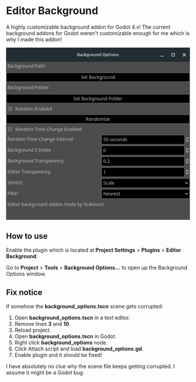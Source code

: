 # Editor Background
A highly customizable background addon for Godot 4.x!
The current background addons for Godot weren't customizable enough for me which is why I made this addon!

![](background_options.png)

## How to use
Enable the plugin which is located at **Project Settings** > **Plugins** > **Editor Background**.

Go to **Project** > **Tools** > **Background Options...** to open up the Background Options window.

## Fix notice
If somehow the **background_options.tscn** scene gets corrupted:
1. Open **background_options.tscn** in a text editor.
2. Remove lines **3** and **10**.
3. Reload project.
4. Open **background_options.tscn** in Godot.
5. Right click **background_options** node.
6. Click Attach script and load **background_options.gd**.
7. Enable plugin and it should be fixed!

I have absolutely no clue why the scene file keeps getting corrupted. I assume it might be a Godot bug.